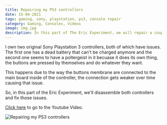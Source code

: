 ```yaml
---
title: Repairing my PS3 controllers
date: 15-04-2021
tags: gaming, sony, playstation, ps3, console repair
category: Gaming, Consoles, Videos
image: img.jpg
description: In this part of The Eric Experiment, we will repair a couple of PS3 controllers, one of which has a poltergeist or something in it because the keys are pressed by themselves.
---
```


I own two original Sony Playstation 3 controllers, both of which have issues. The first one has a dead battery that can't be charged anymore and the second one seems to have a poltergeist in it becuase it does its own thing, the buttons are pressed by themselves and do whatever they want.

This happens due to the way the buttons membrane are connected to the main board inside of the controller, the connection gets weaker over time causing that issue.

So, in this part of the Eric Experiment, we'll disassemble both controllers and fix those issues.

[Click here](https://www.youtube.com/watch?v=qnojsxltZa0) to go to the Youtube Video.

![Repairing my PS3 controllers](https://www.youtube.com/watch?v=qnojsxltZa0)
